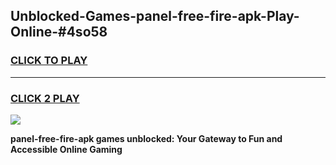 
## Unblocked-Games-panel-free-fire-apk-Play-Online-#4so58
<h3>
<a href="https://premium.freeplayer.one?title=panel-free-fire-apk&ref=27F">CLICK TO PLAY</a></h3>
<hr>

<h3>
<a href="https://premium.freeplayer.one?title=panel-free-fire-apk&ref=27F">CLICK 2 PLAY</a>
  
</h3>

<a href="https://premium.freeplayer.one?title=panel-free-fire-apk&ref=27F"><img src="https://clearcache.store/games.png"></a>


**panel-free-fire-apk games unblocked: Your Gateway to Fun and Accessible Online Gaming**
